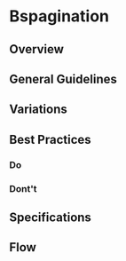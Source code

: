 # Bspagination

## Overview

## General Guidelines

## Variations

## Best Practices

### Do

### Dont't

## Specifications

## Flow
